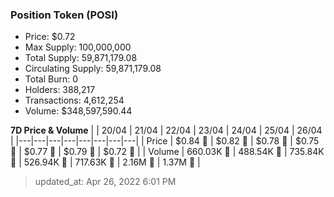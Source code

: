 
  ### Position Token (POSI)
  - Price: $0.72
  - Max Supply: 100,000,000
  - Total Supply: 59,871,179.08
  - Circulating Supply: 59,871,179.08
  - Total Burn: 0
  - Holders: 388,217
  - Transactions: 4,612,254
  - Volume: $348,597,590.44

  **7D Price & Volume**
  | | 20&#x2F;04 | 21&#x2F;04 | 22&#x2F;04 | 23&#x2F;04 | 24&#x2F;04 | 25&#x2F;04 | 26&#x2F;04 |
  |---|---|---|---|---|---|---|---|
  | Price | $0.84 🔻 | $0.82 🔻 | $0.78 🔻 | $0.75 🔻 | $0.77 🚀 | $0.79 🚀 | $0.72 🔻 |
  | Volume | 660.03K 🚀 | 488.54K 🔻 | 735.84K 🚀 | 526.94K 🔻 | 717.63K 🚀 | 2.16M 🚀 | 1.37M 🔻 |

  > updated_at: Apr 26, 2022 6:01 PM
